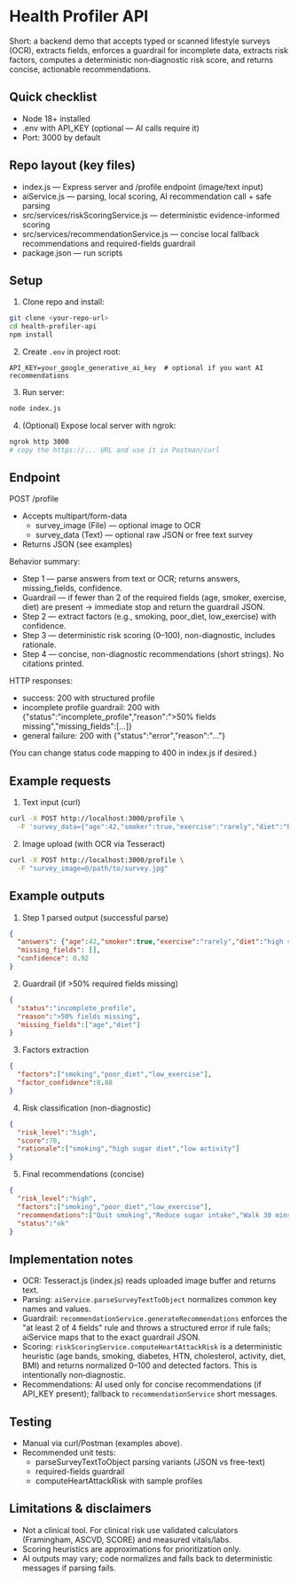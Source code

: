 # Health Profiler API

Short: a backend demo that accepts typed or scanned lifestyle surveys (OCR), extracts fields, enforces a guardrail for incomplete data, extracts risk factors, computes a deterministic non‑diagnostic risk score, and returns concise, actionable recommendations.

## Quick checklist
- Node 18+ installed
- .env with API_KEY (optional — AI calls require it)
- Port: 3000 by default

## Repo layout (key files)
- index.js — Express server and /profile endpoint (image/text input)
- aiService.js — parsing, local scoring, AI recommendation call + safe parsing
- src/services/riskScoringService.js — deterministic evidence-informed scoring
- src/services/recommendationService.js — concise local fallback recommendations and required-fields guardrail
- package.json — run scripts

## Setup

1. Clone repo and install:
```bash
git clone <your-repo-url>
cd health-profiler-api
npm install
```

2. Create `.env` in project root:
```
API_KEY=your_google_generative_ai_key  # optional if you want AI recommendations
```

3. Run server:
```bash
node index.js
```

4. (Optional) Expose local server with ngrok:
```bash
ngrok http 3000
# copy the https://... URL and use it in Postman/curl
```

## Endpoint

POST /profile
- Accepts multipart/form-data
  - survey_image (File) — optional image to OCR
  - survey_data (Text) — optional raw JSON or free text survey
- Returns JSON (see examples)

Behavior summary:
- Step 1 — parse answers from text or OCR; returns answers, missing_fields, confidence.
- Guardrail — if fewer than 2 of the required fields (age, smoker, exercise, diet) are present → immediate stop and return the guardrail JSON.
- Step 2 — extract factors (e.g., smoking, poor_diet, low_exercise) with confidence.
- Step 3 — deterministic risk scoring (0–100), non-diagnostic, includes rationale.
- Step 4 — concise, non-diagnostic recommendations (short strings). No citations printed.

HTTP responses:
- success: 200 with structured profile
- incomplete profile guardrail: 200 with {"status":"incomplete_profile","reason":">50% fields missing","missing_fields":[...]}
- general failure: 200 with {"status":"error","reason":"..."}

(You can change status code mapping to 400 in index.js if desired.)

## Example requests

1) Text input (curl)
```bash
curl -X POST http://localhost:3000/profile \
  -F 'survey_data={"age":42,"smoker":true,"exercise":"rarely","diet":"high sugar"}'
```

2) Image upload (with OCR via Tesseract)
```bash
curl -X POST http://localhost:3000/profile \
  -F "survey_image=@/path/to/survey.jpg"
```

## Example outputs

1) Step 1 parsed output (successful parse)
```json
{
  "answers": {"age":42,"smoker":true,"exercise":"rarely","diet":"high sugar"},
  "missing_fields": [],
  "confidence": 0.92
}
```

2) Guardrail (if >50% required fields missing)
```json
{
  "status":"incomplete_profile",
  "reason":">50% fields missing",
  "missing_fields":["age","diet"]
}
```

3) Factors extraction
```json
{
  "factors":["smoking","poor_diet","low_exercise"],
  "factor_confidence":0.88
}
```

4) Risk classification (non-diagnostic)
```json
{
  "risk_level":"high",
  "score":78,
  "rationale":["smoking","high sugar diet","low activity"]
}
```

5) Final recommendations (concise)
```json
{
  "risk_level":"high",
  "factors":["smoking","poor_diet","low_exercise"],
  "recommendations":["Quit smoking","Reduce sugar intake","Walk 30 mins daily"],
  "status":"ok"
}
```

## Implementation notes
- OCR: Tesseract.js (index.js) reads uploaded image buffer and returns text.
- Parsing: `aiService.parseSurveyTextToObject` normalizes common key names and values.
- Guardrail: `recommendationService.generateRecommendations` enforces the "at least 2 of 4 fields" rule and throws a structured error if rule fails; aiService maps that to the exact guardrail JSON.
- Scoring: `riskScoringService.computeHeartAttackRisk` is a deterministic heuristic (age bands, smoking, diabetes, HTN, cholesterol, activity, diet, BMI) and returns normalized 0–100 and detected factors. This is intentionally non‑diagnostic.
- Recommendations: AI used only for concise recommendations (if API_KEY present); fallback to `recommendationService` short messages.

## Testing
- Manual via curl/Postman (examples above).
- Recommended unit tests:
  - parseSurveyTextToObject parsing variants (JSON vs free-text)
  - required-fields guardrail
  - computeHeartAttackRisk with sample profiles

## Limitations & disclaimers
- Not a clinical tool. For clinical risk use validated calculators (Framingham, ASCVD, SCORE) and measured vitals/labs.
- Scoring heuristics are approximations for prioritization only.
- AI outputs may vary; code normalizes and falls back to deterministic messages if parsing fails.
